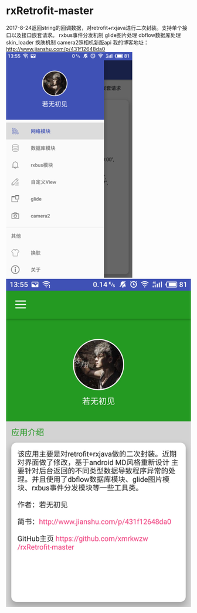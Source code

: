 # rxRetrofit-master
2017-8-24返回string的回调数据，对retrofit+rxjava进行二次封装。支持单个接口以及接口嵌套请求。
rxbus事件分发机制
glide图片处理
dbflow数据库处理
skin_loader 换肤机制
camera2照相机新版api
我的博客地址：http://www.jianshu.com/p/431f12648da0
![](https://github.com/xmrkwzw/rxRetrofit-master/blob/master/RxRetrofit-master/screenshots/1.png?raw=true)
![](https://github.com/xmrkwzw/rxRetrofit-master/blob/master/RxRetrofit-master/screenshots/screenshotsS70921-135544.jpg?raw=true)